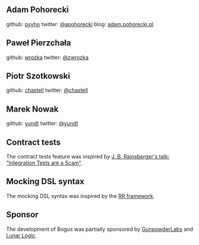 ## Adam Pohorecki

github: [psyho][psyho]
twitter: [@apohorecki][apohorecki]
blog: [adam.pohorecki.pl][blog]

## Paweł Pierzchała

github: [wrozka][wrozka]
twitter: [@zwrozka][zwrozka]

## Piotr Szotkowski

github: [chastell][chastell]
twitter: [@chastell][chastell-twitter]

## Marek Nowak

github: [yundt][yundt]
twitter: [@yundt][yundt-twitter]

## Contract tests

The contract tests feature was inspired by [J. B. Rainsberger's talk: "Integration Tests are a Scam"][scam].

## Mocking DSL syntax

The mocking DSL syntax was inspired by the [RR framework][rr].

## Sponsor

The development of Bogus was partially sponsored by [GunpowderLabs][gunpowderlabs] and [Lunar Logic][llp].

[llp]: http://www.lunarlogicpolska.com
[gunpowderlabs]: http://www.gunpowderlabs.com

[psyho]: https://github.com/psyho
[apohorecki]: http://twitter.com/apohorecki
[blog]: http://adam.pohorecki.pl

[wrozka]: https://github.com/wrozka
[zwrozka]: http://twitter.com/zwrozka

[chastell]: https://github.com/chastell
[chastell-twitter]: http://twitter.com/chastell

[yundt]: https://github.com/yundt
[yundt-twitter]: http://twitter.com/yundt

[scam]: http://www.infoq.com/presentations/integration-tests-scam
[rr]: https://github.com/btakita/rr
